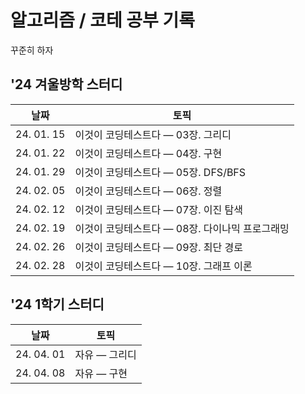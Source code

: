 # 알고리즘 / 코테 공부 기록

꾸준히 하자

## '24 겨울방학 스터디
|날짜|토픽|
|-|-|
|24. 01. 15|이것이 코딩테스트다 — 03장. 그리디|
|24. 01. 22|이것이 코딩테스트다 — 04장. 구현|
|24. 01. 29|이것이 코딩테스트다 — 05장. DFS/BFS|
|24. 02. 05|이것이 코딩테스트다 — 06장. 정렬|
|24. 02. 12|이것이 코딩테스트다 — 07장. 이진 탐색|
|24. 02. 19|이것이 코딩테스트다 — 08장. 다이나믹 프로그래밍|
|24. 02. 26|이것이 코딩테스트다 — 09장. 최단 경로|
|24. 02. 28|이것이 코딩테스트다 — 10장. 그래프 이론|

## '24 1학기 스터디
|날짜|토픽|
|-|-|
|24. 04. 01|자유 — 그리디|
|24. 04. 08|자유 — 구현|
